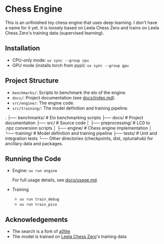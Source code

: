 # Chess Engine

This is an unfinished toy chess engine that uses deep learning. I don't have a name for it yet. It is loosely based on Leela Chess Zero and trains on Leela Chess Zero's training data (supervised learning).

## Installation

- CPU-only mode: `uv sync --group cpu`
- GPU mode (installs torch from pypi): `uv sync --group gpu`

## Project Structure

- `benchmarks/`: Scripts to benchmark the elo of the engine.
 - `docs/`: Project documentation (see [docs/index.md](docs/index.md)).
- `src/engine/`: The engine code.
- `src/training/`: The model definition and training pipeline.

 .
 ├── benchmarks/            # Elo benchmarking scripts
 ├── docs/                  # Project documentation
 ├── src/                   # Source code
 │   ├── preprocessing/     # LC0 to .npz conversion scripts
 │   ├── engine/            # Chess engine implementation
 │   └── training/          # Model definition and training pipeline
 ├── tests/                 # Unit and integration tests
 └── Other directories (checkpoints, dist, optunahub) for ancillary data and packages.

 ## Running the Code

 - Engine: `uv run engine`

   For full usage details, see [docs/usage.md](docs/usage.md).
- Training
  - `uv run train_debug`
  - `uv run train_pico`

## Acknowledgements

- The search is a fork of [a0lite](https://github.com/dkappe/a0lite/tree/master)
- The model is trained on [Leela Chess Zero](https://lczero.org)'s training data
